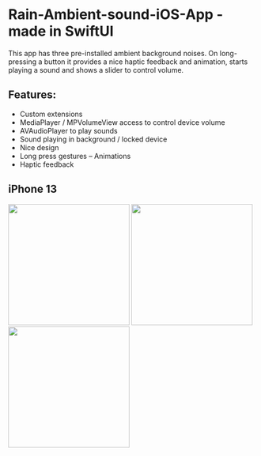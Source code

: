 # Rain-Ambient-sound-iOS-App - made in SwiftUI

This app has three pre-installed ambient background noises. On long-pressing a button it provides a nice haptic feedback and animation, starts playing a sound and shows a slider to control volume.

## Features:
- Custom extensions
- MediaPlayer / MPVolumeView access to control device volume
- AVAudioPlayer to play sounds
- Sound playing in background / locked device
- Nice design
- Long press gestures
– Animations
- Haptic feedback

## iPhone 13

<img src="https://user-images.githubusercontent.com/33011419/188614145-9efd1d07-65ce-4aea-bc15-54e23654ff76.gif" width="245"> <img src="https://user-images.githubusercontent.com/33011419/188614140-1046a2e7-068c-4027-b6ce-c11aa5da8274.png" width="245"> <img src="https://user-images.githubusercontent.com/33011419/188614153-1f000109-7cce-4a01-ab5f-bba35c2571cf.png" width="245">

